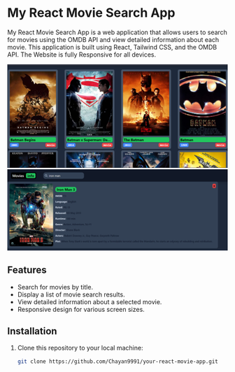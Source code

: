 # My React Movie Search App

My React Movie Search App is a web application that allows users to search for movies using the OMDB API and view detailed information about each movie. This application is built using React, Tailwind CSS, and the OMDB API.
The Website is fully Responsive for all devices.

![Demo Screenshot](./src/images/Image1.png)
![Demo Screenshot2](./src/images/Image2.png)

## Features

- Search for movies by title.
- Display a list of movie search results.
- View detailed information about a selected movie.
- Responsive design for various screen sizes.

## Installation

1. Clone this repository to your local machine:

   ```bash
   git clone https://github.com/Chayan9991/your-react-movie-app.git

